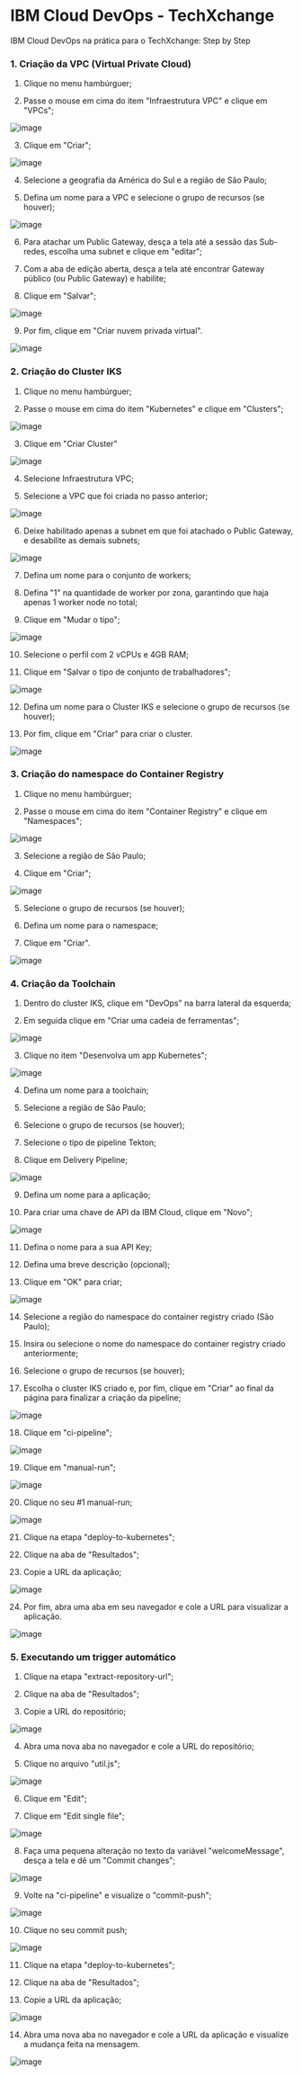 # IBM Cloud DevOps - TechXchange
IBM Cloud DevOps na prática para o TechXchange: Step by Step

### 1. Criação da VPC (Virtual Private Cloud)
1. Clique no menu hambúrguer;

2. Passe o mouse em cima do item "Infraestrutura VPC" e clique em "VPCs";

![image](https://github.com/mguedes352/ibmcloud-devops-techxchange/assets/79527238/bb935046-7d66-4df5-a273-777fdfb24fdb)

3. Clique em "Criar";

![image](https://github.com/mguedes352/ibmcloud-devops-techxchange/assets/79527238/e5d4467e-cc8d-4515-a43a-bd829f5960e5)

4. Selecione a geografia da América do Sul e a região de São Paulo;

5. Defina um nome para a VPC e selecione o grupo de recursos (se houver);

![image](https://github.com/mguedes352/ibmcloud-devops-techxchange/assets/79527238/950548b7-fcc8-447d-9af4-6a0d9aa3ab55)

6. Para atachar um Public Gateway, desça a tela até a sessão das Sub-redes, escolha uma subnet e clique em "editar";
   
7. Com a aba de edição aberta, desça a tela até encontrar Gateway público (ou Public Gateway) e habilite;

8. Clique em "Salvar";

![image](https://github.com/mguedes352/ibmcloud-devops-techxchange/assets/79527238/6cb90a5c-91ab-4d88-8f92-d7b4a60ae9ea)

9. Por fim, clique em "Criar nuvem privada virtual".

![image](https://github.com/mguedes352/ibmcloud-devops-techxchange/assets/79527238/6582f46d-8e83-42ab-95d0-028bdaaa5178)


### 2. Criação do Cluster IKS
1. Clique no menu hambúrguer;
   
2. Passe o mouse em cima do item "Kubernetes" e clique em "Clusters";

![image](https://github.com/mguedes352/ibmcloud-devops-techxchange/assets/79527238/29f9cf02-0366-4e9f-baba-96860fc29678)

3. Clique em "Criar Cluster"

![image](https://github.com/mguedes352/ibmcloud-devops-techxchange/assets/79527238/a47e826f-f6b3-401b-b4a2-7572014eb385)

4. Selecione Infraestrutura VPC;
   
5. Selecione a VPC que foi criada no passo anterior;

![image](https://github.com/mguedes352/ibmcloud-devops-techxchange/assets/79527238/f72db2c7-3ef2-44c0-abd8-9979649f7f2b)

6. Deixe habilitado apenas a subnet em que foi atachado o Public Gateway, e desabilite as demais subnets;

![image](https://github.com/mguedes352/ibmcloud-devops-techxchange/assets/79527238/ca75bec2-c7d1-4707-982b-e6e3a3b2dfb5)

7. Defina um nome para o conjunto de workers;
   
8. Defina "1" na quantidade de worker por zona, garantindo que haja apenas 1 worker node no total;
   
9. Clique em "Mudar o tipo";

![image](https://github.com/mguedes352/ibmcloud-devops-techxchange/assets/79527238/a34ca60f-71db-4353-9a2f-7879e31cda71)

10. Selecione o perfil com 2 vCPUs e 4GB RAM;

11. Clique em "Salvar o tipo de conjunto de trabalhadores";

![image](https://github.com/mguedes352/ibmcloud-devops-techxchange/assets/79527238/69b1c6ae-dda1-47af-bd81-59afebb29865)

12. Defina um nome para o Cluster IKS e selecione o grupo de recursos (se houver);

13. Por fim, clique em "Criar" para criar o cluster.

![image](https://github.com/mguedes352/ibmcloud-devops-techxchange/assets/79527238/34e8775d-02af-4583-a5c6-1e14a69dec41)

### 3. Criação do namespace do Container Registry
1. Clique no menu hambúrguer;
   
2. Passe o mouse em cima do item "Container Registry" e clique em "Namespaces";

![image](https://github.com/mguedes352/ibmcloud-devops-techxchange/assets/79527238/7b019bd6-e6b7-4b85-8a48-d1e0eda0fdde)

3. Selecione a região de São Paulo;
   
4. Clique em "Criar";

![image](https://github.com/mguedes352/ibmcloud-devops-techxchange/assets/79527238/bcd17861-2272-4392-a469-e9bdf62a1146)

5. Selecione o grupo de recursos (se houver);

6. Defina um nome para o namespace;

7. Clique em "Criar".

![image](https://github.com/mguedes352/ibmcloud-devops-techxchange/assets/79527238/ff722a96-9d74-4a3f-877a-bacca73a2444)

### 4. Criação da Toolchain
1. Dentro do cluster IKS, clique em "DevOps" na barra lateral da esquerda;

2. Em seguida clique em "Criar uma cadeia de ferramentas";

![image](https://github.com/mguedes352/ibmcloud-devops-techxchange/assets/79527238/92036686-392a-4a93-a273-ef1659218ac6)

3. Clique no item "Desenvolva um app Kubernetes";

![image](https://github.com/mguedes352/ibmcloud-devops-techxchange/assets/79527238/3b6d751e-28fa-4409-ad4a-1ff11b2e0c27)

4. Defina um nome para a toolchain;

5. Selecione a região de São Paulo;

6. Selecione o grupo de recursos (se houver);

7. Selecione o tipo de pipeline Tekton;

8. Clique em Delivery Pipeline;

![image](https://github.com/mguedes352/ibmcloud-devops-techxchange/assets/79527238/e227b983-5ae1-437f-a907-2866f3df3591)

9. Defina um nome para a aplicação;

10. Para criar uma chave de API da IBM Cloud, clique em "Novo";

![image](https://github.com/mguedes352/ibmcloud-devops-techxchange/assets/79527238/cdf0147c-d03f-432f-b66a-924e2b229f82)

11. Defina o nome para a sua API Key;

12. Defina uma breve descrição (opcional);

13. Clique em "OK" para criar;

![image](https://github.com/mguedes352/ibmcloud-devops-techxchange/assets/79527238/15543763-2665-4f2f-8cef-a7cb5e6e9c2b)

14. Selecione a região do namespace do container registry criado (São Paulo);

15. Insira ou selecione o nome do namespace do container registry criado anteriormente;

16. Selecione o grupo de recursos (se houver);

17. Escolha o cluster IKS criado e, por fim, clique em "Criar" ao final da página para finalizar a criação da pipeline;

![image](https://github.com/mguedes352/ibmcloud-devops-techxchange/assets/79527238/68a2fbdf-88b7-4b60-82c2-f0d5921e41ed)

18. Clique em "ci-pipeline";

![image](https://github.com/mguedes352/ibmcloud-devops-techxchange/assets/79527238/c26b9cbc-ab83-419d-9ac1-8670aa4ed4c2)

19. Clique em "manual-run";

![image](https://github.com/mguedes352/ibmcloud-devops-techxchange/assets/79527238/233ff820-4c4e-4fdd-820d-aa9b570a3142)

20. Clique no seu #1 manual-run;

![image](https://github.com/mguedes352/ibmcloud-devops-techxchange/assets/79527238/f0d4782e-c7cd-4110-ab9d-7783ab58f168)

21. Clique na etapa "deploy-to-kubernetes";

22. Clique na aba de "Resultados";

23. Copie a URL da aplicação;

![image](https://github.com/mguedes352/ibmcloud-devops-techxchange/assets/79527238/ce3025b8-9039-4f4b-836a-09de826a7809)

24. Por fim, abra uma aba em seu navegador e cole a URL para visualizar a aplicação.

![image](https://github.com/mguedes352/ibmcloud-devops-techxchange/assets/79527238/3baf360a-3f64-4c47-8a28-ed95c8b98d3f)

### 5. Executando um trigger automático
1. Clique na etapa "extract-repository-url";

2. Clique na aba de "Resultados";

3. Copie a URL do repositório;

![image](https://github.com/mguedes352/ibmcloud-devops-techxchange/assets/79527238/9519287c-6b1f-40f1-b699-fe8b7c5974e9)

4. Abra uma nova aba no navegador e cole a URL do repositório;

5. Clique no arquivo "util.js";

![image](https://github.com/mguedes352/ibmcloud-devops-techxchange/assets/79527238/183d1323-729d-4363-8faa-0fcbc41bddef)

6. Clique em "Edit";

7. Clique em "Edit single file";

![image](https://github.com/mguedes352/ibmcloud-devops-techxchange/assets/79527238/73ed5c21-d5ed-40af-8f07-967ff0387863)

8. Faça uma pequena alteração no texto da variável "welcomeMessage", desça a tela e dê um "Commit changes";

![image](https://github.com/mguedes352/ibmcloud-devops-techxchange/assets/79527238/31e89e9b-7c66-41e5-a7e3-0091ce4a71ec)

9. Volte na "ci-pipeline" e visualize o "commit-push";

![image](https://github.com/mguedes352/ibmcloud-devops-techxchange/assets/79527238/1a913434-a674-4419-85f1-f986ad52067d)

10. Clique no seu commit push;

![image](https://github.com/mguedes352/ibmcloud-devops-techxchange/assets/79527238/e92d20ae-9fe0-4b06-81f1-081dec446224)

11. Clique na etapa "deploy-to-kubernetes";

12. Clique na aba de "Resultados";

13. Copie a URL da aplicação;

![image](https://github.com/mguedes352/ibmcloud-devops-techxchange/assets/79527238/80148b73-f82c-4b89-b5f8-6d18b7d612d1)

14. Abra uma nova aba no navegador e cole a URL da aplicação e visualize a mudança feita na mensagem.

![image](https://github.com/mguedes352/ibmcloud-devops-techxchange/assets/79527238/91f1036a-c202-4181-8075-adb626a68bb9)
